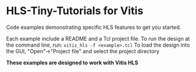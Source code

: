 # HLS-Tiny-Tutorials for Vitis
Code examples demonstrating specific HLS features to get you started.

Each example include a README and a Tcl project file.
To run the design at the command line, run:
`vitis_hls -f <example>.tcl`
To load the design into the GUI, "Open"->"Project file" and select the project directory

**These examples are designed to work with Vitis HLS**
